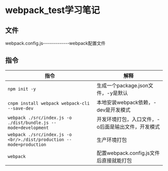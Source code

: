 # webpack_test学习笔记

## 文件

webpack.config.js-------------webpack配置文件

## 指令

| 指令                                                         | 解释                                               |
| ------------------------------------------------------------ | -------------------------------------------------- |
| `npm init -y`                                                | 生成一个package.json文件，-y是默认                 |
| `cnpm install webpack webpack-cli --save-dev`                | 本地安装webpack依赖，-dev是开发模式                |
| `webpack ./src/index.js -o ./dist/bundle.js --mode=development` | 开发环境打包，入口文件，-o后面是输出文件，开发模式 |
| `webpack ./src/index.js -o <br/>./dist/production --mode=production` | 生产环境打包                                       |
| `webpack`                                                    | 配置webpack.config.js文件后直接就能打包            |
